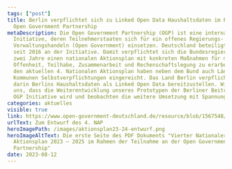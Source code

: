 ```yaml
---
tags: ["post"]
title: Berlin verpflichtet sich zu Linked Open Data Haushaltsdaten im Rahmen der
  Open Government Partnership
metaDescription: Die Open Government Partnership (OGP) ist eine internationale
  Initiative, deren Teilnehmerstaaten sich für ein offenes Regierungs- und
  Verwaltungshandeln (Open Government) einsetzen. Deutschland beteiligt sich
  seit 2016 an der Initiative. Damit verpflichtet sich die Bundesregierung, alle
  zwei Jahre einen nationalen Aktionsplan mit konkreten Maßnahmen für mehr
  Offenheit, Teilhabe, Zusammenarbeit und Rechenschaftslegung zu erarbeiten. Für
  den aktuellen 4. Nationalen Aktionsplan haben neben dem Bund auch Länder und
  Kommunen Selbstverpflichtungen eingereicht. Das Land Berlin verpflichtet sich
  darin Berlins Haushaltsdaten als Linked Open Data bereitzustellen. Wir freuen
  uns, dass die Weiterentwicklung unseres Prototypen der Berliner Beitrag zur
  OGP Initiative wird und beobachten die weitere Umsetzung mit Spannung.
categories: aktuelles
visible: true
link: https://www.open-government-deutschland.de/resource/blob/1567548/2203222/ceb9c802f7fb0f078c56d012c0f9d204/vorentwurf-nap-4-kommentierung-data.pdf?download=1
urlText: Zum Entwurf des 4. NAP
heroImagePath: /images/aktionsplan23-24-entwurf.png
heroImageAltText: Die erste Seite des PDF Dokuments "Vierter Nationaler
  Aktionsplan 2023 – 2025 im Rahmen der Teilnahme an der Open Government
  Partnership"
date: 2023-08-12
---
```

